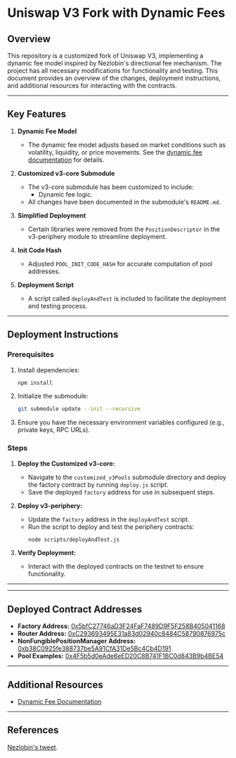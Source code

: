 # Uniswap V3 Fork with Dynamic Fees

## Overview

This repository is a customized fork of Uniswap V3, implementing a dynamic fee model inspired by Nezlobin's directional fee mechanism. The project has all necessary modifications for functionality and testing. This document provides an overview of the changes, deployment instructions, and additional resources for interacting with the contracts.

---

## Key Features

1. **Dynamic Fee Model**
   - The dynamic fee model adjusts based on market conditions such as volatility, liquidity, or price movements. See the [dynamic fee documentation](./customized_v3Pools/README.md) for details.

2. **Customized v3-core Submodule**
   - The v3-core submodule has been customized to include:
     - Dynamic fee logic.
   - All changes have been documented in the submodule's `README.md`.

3. **Simplified Deployment**
   - Certain libraries were removed from the `PositionDescriptor` in the v3-periphery module to streamline deployment.

4. **Init Code Hash**
    - Adjusted `POOL_INIT_CODE_HASH` for accurate computation of pool addresses.

5. **Deployment Script**
   - A script called `deployAndTest` is included to facilitate the deployment and testing process.

---

## Deployment Instructions

### Prerequisites

1. Install dependencies:
   ```bash
   npm install
   ```

2. Initialize the submodule:
   ```bash
   git submodule update --init --recursive
   ```

3. Ensure you have the necessary environment variables configured (e.g., private keys, RPC URLs).

### Steps

1. **Deploy the Customized v3-core:**
   - Navigate to the `customized_v3Pools` submodule directory and deploy the factory contract by running `deploy.js` script.
   - Save the deployed `factory` address for use in subsequent steps.

2. **Deploy v3-periphery:**
   - Update the `factory` address in the `deployAndTest` script.
   - Run the script to deploy and test the periphery contracts:
     ```bash
     node scripts/deployAndTest.js
     ```

3. **Verify Deployment:**
   - Interact with the deployed contracts on the testnet to ensure functionality.

---

---

## Deployed Contract Addresses

- **Factory Address:** [0x5bfC27746aD3F24FaF7489D9F5F258B405041168](https://sepolia.arbiscan.io/address/0x5bfC27746aD3F24FaF7489D9F5F258B405041168)
- **Router Address:** [0xC293693495E31a83d02940c8484C58790876975c](https://sepolia.arbiscan.io/address/0xc293693495e31a83d02940c8484c58790876975c)
- **NonFungiblePositionManager Address:** [0xb38C0925fe388737be5A91CfA31De5Bc4Cb4D191](https://sepolia.arbiscan.io/address/0xb38C0925fe388737be5A91CfA31De5Bc4Cb4D191)
- **Pool Examples:** [0x4F5b5d0eAde6eED20C8B741F1BC0d843B9b4BE54](https://sepolia.arbiscan.io/address/0x4F5b5d0eAde6eED20C8B741F1BC0d843B9b4BE54)  

---

## Additional Resources

- [Dynamic Fee Documentation](./customized_v3Pools/README.md)

---

## References

[Nezlobin's tweet](https://x.com/0x94305/status/1674857993740111872).

